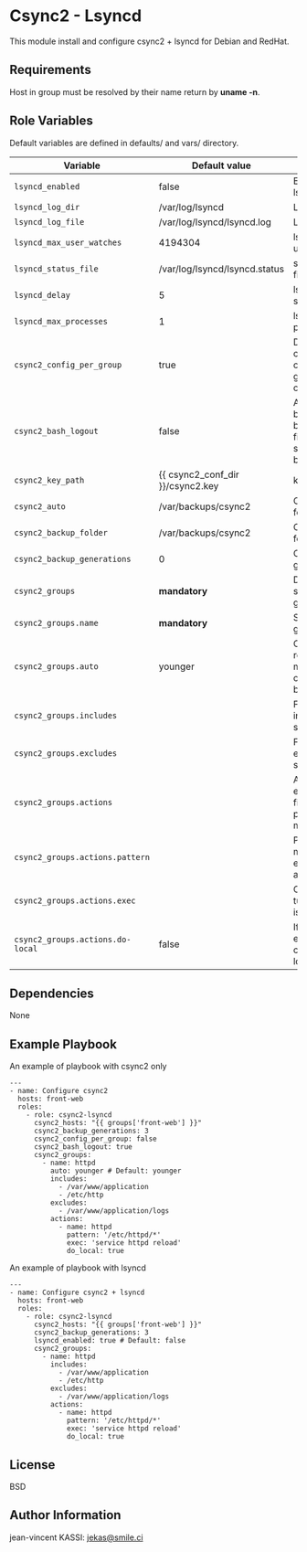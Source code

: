 Csync2 - Lsyncd
=========

This module install and configure csync2 + lsyncd for Debian and RedHat.

Requirements
------------

Host in group must be resolved by their name return by **uname -n**.

Role Variables
--------------

Default variables are defined in defaults/ and vars/ directory.

| Variable | Default value | Description |
| -------- | ------------- | ----------- |
| `lsyncd_enabled` | false | Enable/disable lsyncd |
| `lsyncd_log_dir` | /var/log/lsyncd | Log directory |
| `lsyncd_log_file` | /var/log/lsyncd/lsyncd.log | Log file |
| `lsyncd_max_user_watches` | 4194304 | lsyncd max user watches |
| `lsyncd_status_file` | /var/log/lsyncd/lsyncd.status | status lsyncd file |
| `lsyncd_delay` | 5 | lsyncd delay sync option |
| `lsyncd_max_processes` | 1 | lsyncd max processes |
| `csync2_config_per_group` | true | Deploy csync2 configuration in one file per group instead of all in one file |
| `csync2_bash_logout` | false | Add bash_logout block to check file to synchronise before logout |
| `csync2_key_path` | {{ csync2_conf_dir }}/csync2.key | key csync2 |
| `csync2_auto` | /var/backups/csync2 | Csync2 backup folder |
| `csync2_backup_folder` | /var/backups/csync2 | Csync2 backup folder |
| `csync2_backup_generations` | 0 | Csync2 backup generations |
| `csync2_groups` | **mandatory** | Declare synchronisation group |
| `csync2_groups.name` | **mandatory** | Synchronisation group name |
| `csync2_groups.auto` | younger | Conflict auto resolution mode (younger, older, left, right, bigger, smaller) |
| `csync2_groups.includes` |  | Files list include in synchronisation |
| `csync2_groups.excludes` |  | Files list to exclude to synchronisation |
| `csync2_groups.actions` |  | Actions to excecute when files matching patterns was modified |
| `csync2_groups.actions.pattern` |  | Pattern to match for executing action |
| `csync2_groups.actions.exec` |  | Command ro tun when action is executed |
| `csync2_groups.actions.do-local` | false | If defined, execute command localy |

Dependencies
------------

None

Example Playbook
----------------

An example of playbook with csync2 only

```
---
- name: Configure csync2
  hosts: front-web
  roles:
    - role: csync2-lsyncd
      csync2_hosts: "{{ groups['front-web'] }}"
      csync2_backup_generations: 3
      csync2_config_per_group: false
      csync2_bash_logout: true
      csync2_groups:
        - name: httpd
          auto: younger # Default: younger
          includes:
            - /var/www/application
            - /etc/http
          excludes:
            - /var/www/application/logs
          actions:
            - name: httpd
              pattern: '/etc/httpd/*'
              exec: 'service httpd reload'
              do_local: true
```

An example of playbook with lsyncd

```
---
- name: Configure csync2 + lsyncd
  hosts: front-web
  roles:
    - role: csync2-lsyncd
      csync2_hosts: "{{ groups['front-web'] }}"
      csync2_backup_generations: 3
      lsyncd_enabled: true # Default: false
      csync2_groups:
        - name: httpd
          includes:
            - /var/www/application
            - /etc/http
          excludes:
            - /var/www/application/logs
          actions:
            - name: httpd
              pattern: '/etc/httpd/*'
              exec: 'service httpd reload'
              do_local: true
```

License
-------

BSD

Author Information
------------------

jean-vincent KASSI: jekas@smile.ci
